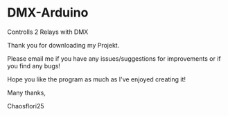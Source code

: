 # DMX-Arduino
Controlls 2 Relays with DMX

Thank you for downloading my Projekt.

Please email me if you have any issues/suggestions for improvements or if you find any bugs!

Hope you like the program as much as I've enjoyed creating it!

Many thanks,

Chaosflori25
